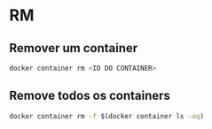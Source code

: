 # RM 

## Remover um container

```bash
docker container rm <ID DO CONTAINER>
```

## Remove todos os containers

```bash
docker container rm -f $(docker container ls -aq)
```
